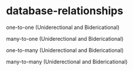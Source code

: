 # database-relationships
one-to-one (Uniderectional and Bidericational)

many-to-one (Uniderectional and Bidericational)

one-to-many (Uniderectional and Bidericational)

many-to-many (Uniderectional and Bidericational)
